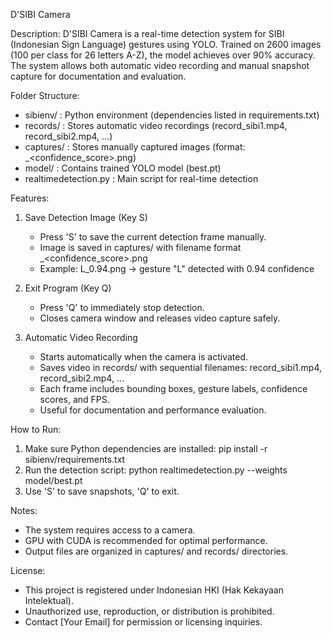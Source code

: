 D'SIBI Camera

Description:
D'SIBI Camera is a real-time detection system for SIBI (Indonesian Sign Language) gestures using YOLO. Trained on 2600 images (100 per class for 26 letters A-Z), the model achieves over 90% accuracy. The system allows both automatic video recording and manual snapshot capture for documentation and evaluation.

Folder Structure:
- sibienv/           : Python environment (dependencies listed in requirements.txt)
- records/           : Stores automatic video recordings (record_sibi1.mp4, record_sibi2.mp4, ...)
- captures/          : Stores manually captured images (format: <label>_<confidence_score>.png)
- model/             : Contains trained YOLO model (best.pt)
- realtimedetection.py : Main script for real-time detection

Features:
1. Save Detection Image (Key S)
   - Press 'S' to save the current detection frame manually.
   - Image is saved in captures/ with filename format <label>_<confidence_score>.png
   - Example: L_0.94.png → gesture "L" detected with 0.94 confidence

2. Exit Program (Key Q)
   - Press 'Q' to immediately stop detection.
   - Closes camera window and releases video capture safely.

3. Automatic Video Recording
   - Starts automatically when the camera is activated.
   - Saves video in records/ with sequential filenames: record_sibi1.mp4, record_sibi2.mp4, ...
   - Each frame includes bounding boxes, gesture labels, confidence scores, and FPS.
   - Useful for documentation and performance evaluation.

How to Run:
1. Make sure Python dependencies are installed:
   pip install -r sibienv/requirements.txt
2. Run the detection script:
   python realtimedetection.py --weights model/best.pt
3. Use 'S' to save snapshots, 'Q' to exit.

Notes:
- The system requires access to a camera.
- GPU with CUDA is recommended for optimal performance.
- Output files are organized in captures/ and records/ directories.

License:
- This project is registered under Indonesian HKI (Hak Kekayaan Intelektual).
- Unauthorized use, reproduction, or distribution is prohibited.
- Contact [Your Email] for permission or licensing inquiries.

